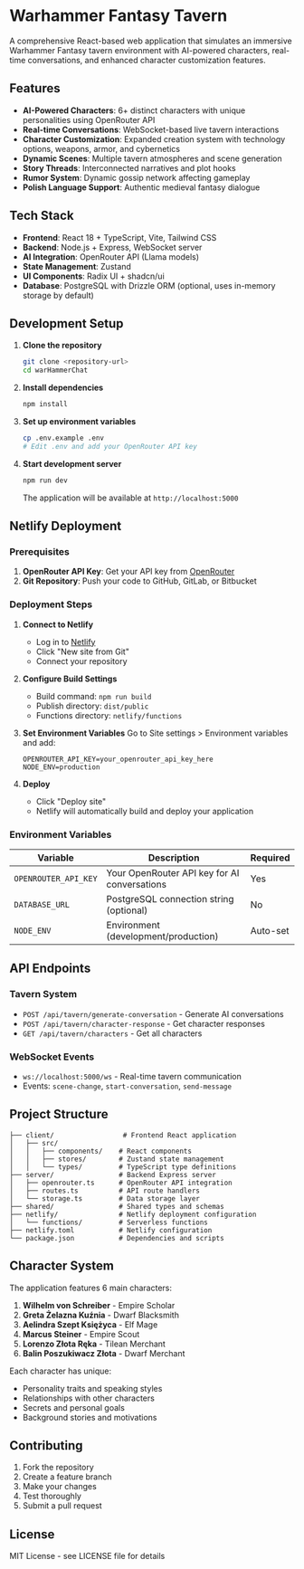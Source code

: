 # Warhammer Fantasy Tavern

A comprehensive React-based web application that simulates an immersive Warhammer Fantasy tavern environment with AI-powered characters, real-time conversations, and enhanced character customization features.

## Features

- **AI-Powered Characters**: 6+ distinct characters with unique personalities using OpenRouter API
- **Real-time Conversations**: WebSocket-based live tavern interactions
- **Character Customization**: Expanded creation system with technology options, weapons, armor, and cybernetics
- **Dynamic Scenes**: Multiple tavern atmospheres and scene generation
- **Story Threads**: Interconnected narratives and plot hooks
- **Rumor System**: Dynamic gossip network affecting gameplay
- **Polish Language Support**: Authentic medieval fantasy dialogue

## Tech Stack

- **Frontend**: React 18 + TypeScript, Vite, Tailwind CSS
- **Backend**: Node.js + Express, WebSocket server
- **AI Integration**: OpenRouter API (Llama models)
- **State Management**: Zustand
- **UI Components**: Radix UI + shadcn/ui
- **Database**: PostgreSQL with Drizzle ORM (optional, uses in-memory storage by default)

## Development Setup

1. **Clone the repository**
   ```bash
   git clone <repository-url>
   cd warHammerChat
   ```

2. **Install dependencies**
   ```bash
   npm install
   ```

3. **Set up environment variables**
   ```bash
   cp .env.example .env
   # Edit .env and add your OpenRouter API key
   ```

4. **Start development server**
   ```bash
   npm run dev
   ```

   The application will be available at `http://localhost:5000`

## Netlify Deployment

### Prerequisites

1. **OpenRouter API Key**: Get your API key from [OpenRouter](https://openrouter.ai/)
2. **Git Repository**: Push your code to GitHub, GitLab, or Bitbucket

### Deployment Steps

1. **Connect to Netlify**
   - Log in to [Netlify](https://netlify.com)
   - Click "New site from Git"
   - Connect your repository

2. **Configure Build Settings**
   - Build command: `npm run build`
   - Publish directory: `dist/public`
   - Functions directory: `netlify/functions`

3. **Set Environment Variables**
   Go to Site settings > Environment variables and add:
   ```
   OPENROUTER_API_KEY=your_openrouter_api_key_here
   NODE_ENV=production
   ```

4. **Deploy**
   - Click "Deploy site"
   - Netlify will automatically build and deploy your application

### Environment Variables

| Variable | Description | Required |
|----------|-------------|----------|
| `OPENROUTER_API_KEY` | Your OpenRouter API key for AI conversations | Yes |
| `DATABASE_URL` | PostgreSQL connection string (optional) | No |
| `NODE_ENV` | Environment (development/production) | Auto-set |

## API Endpoints

### Tavern System
- `POST /api/tavern/generate-conversation` - Generate AI conversations
- `POST /api/tavern/character-response` - Get character responses
- `GET /api/tavern/characters` - Get all characters

### WebSocket Events
- `ws://localhost:5000/ws` - Real-time tavern communication
- Events: `scene-change`, `start-conversation`, `send-message`

## Project Structure

```
├── client/                 # Frontend React application
│   ├── src/
│   │   ├── components/    # React components
│   │   ├── stores/        # Zustand state management
│   │   └── types/         # TypeScript type definitions
├── server/                # Backend Express server
│   ├── openrouter.ts      # OpenRouter API integration
│   ├── routes.ts          # API route handlers
│   └── storage.ts         # Data storage layer
├── shared/                # Shared types and schemas
├── netlify/               # Netlify deployment configuration
│   └── functions/         # Serverless functions
├── netlify.toml           # Netlify configuration
└── package.json           # Dependencies and scripts
```

## Character System

The application features 6 main characters:

1. **Wilhelm von Schreiber** - Empire Scholar
2. **Greta Żelazna Kuźnia** - Dwarf Blacksmith  
3. **Aelindra Szept Księżyca** - Elf Mage
4. **Marcus Steiner** - Empire Scout
5. **Lorenzo Złota Ręka** - Tilean Merchant
6. **Balin Poszukiwacz Złota** - Dwarf Merchant

Each character has unique:
- Personality traits and speaking styles
- Relationships with other characters
- Secrets and personal goals
- Background stories and motivations

## Contributing

1. Fork the repository
2. Create a feature branch
3. Make your changes
4. Test thoroughly
5. Submit a pull request

## License

MIT License - see LICENSE file for details
